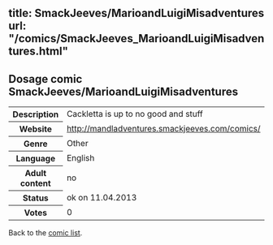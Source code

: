 title: SmackJeeves/MarioandLuigiMisadventures
url: "/comics/SmackJeeves_MarioandLuigiMisadventures.html"
---
Dosage comic SmackJeeves/MarioandLuigiMisadventures
-----------------------------------------

<table class="comicinfo">
<tr>
<th>Description</th><td>Cackletta is up to no good and stuff</td>
</tr>
<tr>
<th>Website</th><td><a href="http://mandladventures.smackjeeves.com/comics/">http://mandladventures.smackjeeves.com/comics/</a></td>
</tr>
<tr>
<th>Genre</th><td>Other</td>
</tr>
<tr>
<th>Language</th><td>English</td>
</tr>
<tr>
<th>Adult content</th><td>no</td>
</tr>
<tr>
<th>Status</th><td>ok on 11.04.2013</td>
</tr>
<tr>
<th>Votes</th><td>0</div></td>
</tr>
</table>

Back to the [comic list](../comic-index.html).
